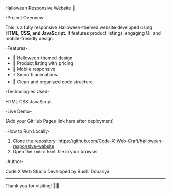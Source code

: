 Halloween Responsive Website 🎃

-Project Overview-

This is a fully responsive Halloween-themed website developed using **HTML, CSS, and JavaScript.**
It features product listings, engaging UI, and mobile-friendly design.

-Features-

* 🎃 Halloween-themed design
* 🛒 Product listing with pricing
* 📱 Mobile responsive
* ⚡ Smooth animations
* 📂 Clean and organized code structure

-Technologies Used-

HTML
CSS
JavaScript

-Live Demo-

(Add your GitHub Pages link here after deployment)

-How to Run Locally-

1. Clone the repository:
   https://github.com/Code-X-Web-Craft/halloween-responsive-website
2. Open the `index.html` file in your browser

-Author-

Code X Web Studio
Developed by Rushi Dobariya

---

Thank you for visiting! 🎃✨
